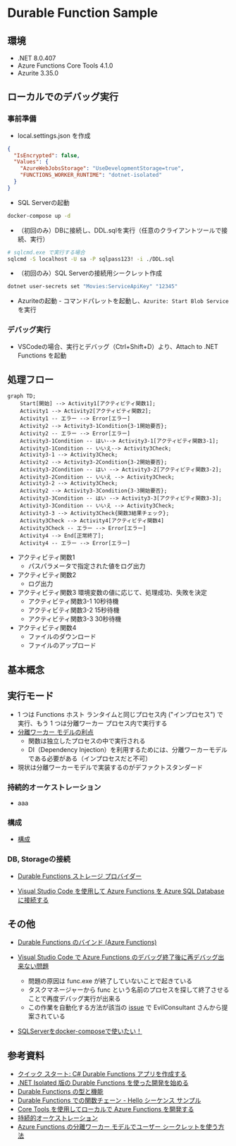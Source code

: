 # Durable Function Sample

## 環境

* .NET 8.0.407
* Azure Functions Core Tools 4.1.0
* Azurite 3.35.0

## ローカルでのデバッグ実行

### 事前準備

* local.settings.json を作成

``` json
{
  "IsEncrypted": false,
  "Values": {
    "AzureWebJobsStorage": "UseDevelopmentStorage=true",
    "FUNCTIONS_WORKER_RUNTIME": "dotnet-isolated"
  }
}
```

* SQL Serverの起動

``` bash
docker-compose up -d
```

* （初回のみ）DBに接続し、DDL.sqlを実行（任意のクライアントツールで接続、実行）

``` bash
# sqlcmd.exe で実行する場合 
sqlcmd -S localhost -U sa -P sqlpass123! -i ./DDL.sql
```

* （初回のみ）SQL Serverの接続用シークレット作成

<!-- TODO: DB接続文字列設定-->
``` bash
dotnet user-secrets set "Movies:ServiceApiKey" "12345"
```

* Azuriteの起動 - コマンドパレットを起動し、`Azurite: Start Blob Service` を実行

### デバッグ実行

* VSCodeの場合、実行とデバッグ（Ctrl+Shift+D）より、Attach to .NET Functions を起動

## 処理フロー

``` mermaid
graph TD;
    Start[開始] --> Activity1[アクティビティ関数1];
    Activity1 --> Activity2[アクティビティ関数2];
    Activity1 -- エラー --> Error[エラー]
    Activity2 --> Activity3-1Condition{3-1開始要否};
    Activity2 -- エラー --> Error[エラー]
    Activity3-1Condition -- はい--> Activity3-1[アクティビティ関数3-1];
    Activity3-1Condition -- いいえ--> Activity3Check;
    Activity3-1 --> Activity3Check;
    Activity2 --> Activity3-2Condition{3-2開始要否};
    Activity3-2Condition -- はい --> Activity3-2[アクティビティ関数3-2];
    Activity3-2Condition -- いいえ --> Activity3Check;
    Activity3-2 --> Activity3Check;
    Activity2 --> Activity3-3Condition{3-3開始要否};
    Activity3-3Condition -- はい --> Activity3-3[アクティビティ関数3-3];
    Activity3-3Condition -- いいえ --> Activity3Check;
    Activity3-3 --> Activity3Check{関数3結果チェック};
    Activity3Check --> Activity4[アクティビティ関数4]
    Activity3Check -- エラー --> Error[エラー]
    Activity4 --> End[正常終了];
    Activity4 -- エラー --> Error[エラー]

```

* アクティビティ関数1
  * パスパラメータで指定された値をログ出力
* アクティビティ関数2
  * ログ出力
* アクティビティ関数3 環境変数の値に応じて、処理成功、失敗を決定
  * アクティビティ関数3-1 10秒待機
  * アクティビティ関数3-2 15秒待機
  * アクティビティ関数3-3 30秒待機
* アクティビティ関数4
  * ファイルのダウンロード
  * ファイルのアップロード

## 基本概念

## 実行モード

* 1 つは Functions ホスト ランタイムと同じプロセス内 ("インプロセス") で実行、もう 1 つは分離ワーカー プロセス内で実行する
* [分離ワーカー モデルの利点](https://learn.microsoft.com/ja-jp/azure/azure-functions/dotnet-isolated-process-guide?tabs=ihostapplicationbuilder%2Cwindows#benefits-of-the-isolated-worker-model)
  * 関数は独立したプロセスの中で実行される
  * DI（Dependency Injection）を利用するためには、分離ワーカーモデルである必要がある（インプロセスだと不可）
* 現状は分離ワーカーモデルで実装するのがデファクトスタンダード

### 持続的オーケストレーション

* aaa

### 構成

* [構成](https://learn.microsoft.com/ja-jp/azure/azure-functions/dotnet-isolated-process-guide?tabs=ihostapplicationbuilder%2Cwindows#configuration)

### DB, Storageの接続

* [Durable Functions ストレージ プロバイダー](https://learn.microsoft.com/ja-jp/azure/azure-functions/durable/durable-functions-storage-providers)

* [Visual Studio Code を使用して Azure Functions を Azure SQL Database に接続する](https://learn.microsoft.com/ja-jp/azure/azure-functions/functions-add-output-binding-azure-sql-vs-code?pivots=programming-language-csharp)

## その他

* [Durable Functions のバインド (Azure Functions)](https://learn.microsoft.com/ja-jp/azure/azure-functions/durable/durable-functions-bindings?tabs=python-v2%2Cin-process%2C2x-durable-functions&pivots=programming-language-csharp)

* [Visual Studio Code で Azure Functions のデバッグ終了後に再デバッグ出来ない問題](https://zenn.dev/microsoft/articles/azure-functions-vscode-debugbug)
  * 問題の原因は func.exe が終了していないことで起きている
  * タスクマネージャーから func という名前のプロセスを探して終了させることで再度デバッグ実行が出来る
  * この作業を自動化する方法が該当の [issue](https://github.com/microsoft/vscode-azurefunctions/issues/4416) で EvilConsultant さんから提案されている

* [SQLServerをdocker-composeで使いたい！](https://qiita.com/y-yoshizawa/items/4535c06eaa0245a6cd0d)

## 参考資料

* [クイック スタート: C# Durable Functions アプリを作成する](https://learn.microsoft.com/ja-jp/azure/azure-functions/durable/durable-functions-isolated-create-first-csharp?pivots=code-editor-vscode)
* [.NET Isolated 版の Durable Functions を使った開発を始める](https://blog.shibayan.jp/entry/20250106/1736147619)
* [Durable Functions の型と機能](https://learn.microsoft.com/ja-jp/azure/azure-functions/durable/durable-functions-types-features-overview)
* [Durable Functions での関数チェーン - Hello シーケンス サンプル](https://learn.microsoft.com/ja-jp/azure/azure-functions/durable/durable-functions-sequence?tabs=csharp)
* [Core Tools を使用してローカルで Azure Functions を開発する](https://learn.microsoft.com/ja-jp/azure/azure-functions/functions-run-local?tabs=windows%2Cisolated-process%2Cnode-v4%2Cpython-v2%2Chttp-trigger%2Ccontainer-apps&pivots=programming-language-csharp)
* [持続的オーケストレーション](https://learn.microsoft.com/ja-jp/azure/azure-functions/durable/durable-functions-orchestrations?source=recommendations&tabs=csharp-inproc)
* [Azure Functions の分離ワーカー モデルでユーザー シークレットを使う方法](https://zenn.dev/microsoft/articles/isolated-functions-user-secret)